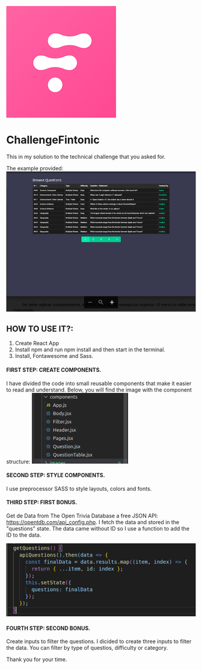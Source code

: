 ![Fintonic](src/images/social-fintonic.png)

# ChallengeFintonic
This in my solution to the technical challenge that you asked for.

The example provided:
![Example](src/images/challenge.png)

## HOW TO USE IT?:

1. Create React App
2. Install npm and run npm install and then start in the terminal.
2. Install, Fontawesome and Sass.

#### FIRST STEP: CREATE COMPONENTS.
I have divided the code into small reusable components that make it easier to read and understand.
Below, you will find the image with the component structure:
![Components](src/images/components.png)

#### SECOND STEP: STYLE COMPONENTS.

I use preprocessor SASS to style layouts, colors and fonts.

#### THIRD STEP: FIRST BONUS.

Get de Data from The Open Trivia Database a free JSON API: https://opentdb.com/api_config.php.
I fetch the data and stored in the "questions" state.
The data came without ID so I use a function to add the ID to the data. 

![ID Function](src/images/idFunction.png)

#### FOURTH STEP: SECOND BONUS.

Create inputs to filter the questions. I dicided to create three inputs to filter the data. You can filter by type of questios, difficulty or category.

Thank you for your time.